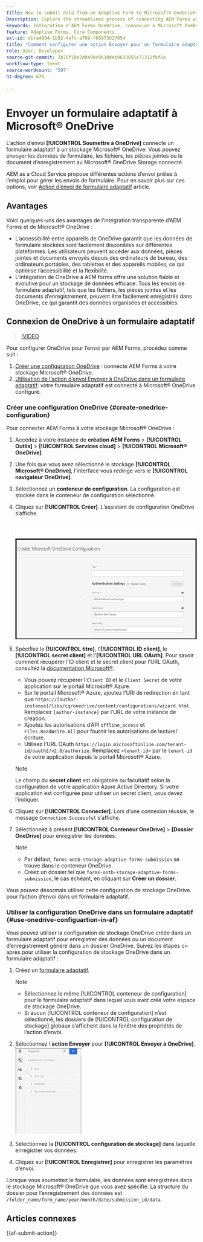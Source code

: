 ```yaml
---
Title: How to submit data from an Adaptive Form to Microsoft® OneDrive?
Description: Explore the streamlined process of connecting AEM Forms with Microsoft® OneDrive using the Submit to OneDrive Submit Action. Learn the step-by-step guide to configure OneDrive and set up submission actions for efficient data storage and retrieval
keywords: Intégration d’AEM Forms OneDrive, connexion à Microsoft OneDrive, configuration de OneDrive avec AEM forms
feature: Adaptive Forms, Core Components
exl-id: dbfa4094-1b92-4a7c-a799-f66973d27054
title: "Comment configurer une action Envoyer pour un formulaire adaptatif ?"
role: User, Developer
source-git-commit: 2b76f1be2dda99c8638deb9633055e71312fbf1e
workflow-type: tm+mt
source-wordcount: '597'
ht-degree: 67%

---
```


# Envoyer un formulaire adaptatif à Microsoft® OneDrive

L’action d’envoi **[!UICONTROL Soumettre à OneDrive]** connecte un formulaire adaptatif à un stockage Microsoft® OneDrive. Vous pouvez envoyer les données de formulaire, les fichiers, les pièces jointes ou le document d’enregistrement au Microsoft® OneDrive Storage connecté.

AEM as a Cloud Service propose différentes actions d’envoi prêtes à l’emploi pour gérer les envois de formulaire. Pour en savoir plus sur ces options, voir [Action d’envoi de formulaire adaptatif](/help/forms/configure-submit-actions-core-components.md)  article.

## Avantages

Voici quelques-uns des avantages de l’intégration transparente d’AEM Forms et de Microsoft® OneDrive :

* L’accessibilité entre appareils de OneDrive garantit que les données de formulaire stockées sont facilement disponibles sur différentes plateformes. Les utilisateurs peuvent accéder aux données, pièces jointes et documents envoyés depuis des ordinateurs de bureau, des ordinateurs portables, des tablettes et des appareils mobiles, ce qui optimise l’accessibilité et la flexibilité.
* L’intégration de OneDrive à AEM forms offre une solution fiable et évolutive pour un stockage de données efficace. Tous les envois de formulaire adaptatif, tels que les fichiers, les pièces jointes et les documents d’enregistrement, peuvent être facilement enregistrés dans OneDrive, ce qui garantit des données organisées et accessibles.

## Connexion de OneDrive à un formulaire adaptatif

>[!VIDEO](https://video.tv.adobe.com/v/3424864/connect-aem-adaptive-form-to-onedrive/?quality=12&learn=on)

Pour configurer OneDrive pour l’envoi par AEM Forms, procédez comme suit :

1. [Créer une configuration OneDrive](#create-a-onedrive-configuration-create-onedrive-configuration) : connecte AEM Forms à votre stockage Microsoft® OneDrive.
2. [Utilisation de l’action d’envoi Envoyer à OneDrive dans un formulaire adaptatif](#use-onedrive-configuration-in-an-adaptive-form-use-onedrive-configuartion-in-af): votre formulaire adaptatif est connecté à Microsoft® OneDrive configuré.

### Créer une configuration OneDrive {#create-onedrice-configuration}

Pour connecter AEM Forms à votre stockage Microsoft® OneDrive :

1. Accédez à votre instance de **création AEM Forms** > **[!UICONTROL Outils]** > **[!UICONTROL Services cloud]** > **[!UICONTROL Microsoft® OneDrive]**.
1. Une fois que vous avez sélectionné le stockage **[!UICONTROL Microsoft® OneDrive]**, l’interface vous redirige vers le **[!UICONTROL navigateur OneDrive]**.
1. Sélectionnez un **conteneur de configuration**. La configuration est stockée dans le conteneur de configuration sélectionné.
1. Cliquez sur **[!UICONTROL Créer]**. L’assistant de configuration OneDrive s’affiche.

   ![Écran de configuration OneDrive](/help/forms/assets/onedrive-configuration.png)

1. Spécifiez le **[!UICONTROL titre]**, l’**[!UICONTROL ID client]**, le **[!UICONTROL secret client]** et l’**[!UICONTROL URL OAuth]**. Pour savoir comment récupérer l’ID client et le secret client pour l’URL OAuth, consultez la [documentation Microsoft®](https://learn.microsoft.com/fr-fr/graph/auth-register-app-v2).
   * Vous pouvez récupérer l’`Client ID` et le `Client Secret` de votre application sur le portail Microsoft® Azure.
   * Sur le portail Microsoft® Azure, ajoutez l’URI de redirection en tant que `https://[author-instance]/libs/cq/onedrive/content/configurations/wizard.html`. Remplacez `[author-instance]` par l’URL de votre instance de création.
   * Ajoutez les autorisations d’API `offline_access` et `Files.ReadWrite.All` pour fournir les autorisations de lecture/écriture.
   * Utilisez l’URL OAuth `https://login.microsoftonline.com/tenant-id/oauth2/v2.0/authorize`. Remplacez `<tenant-id>` par le `tenant-id` de votre application depuis le portail Microsoft® Azure.

   >[!NOTE]
   >
   > Le champ du **secret client** est obligatoire ou facultatif selon la configuration de votre application Azure Active Directory. Si votre application est configurée pour utiliser un secret client, vous devez l’indiquer.

1. Cliquez sur **[!UICONTROL Connecter]**. Lors d’une connexion réussie, le message `Connection Successful` s’affiche.

1. Sélectionnez à présent **[!UICONTROL Conteneur OneDrive]** > **[Dossier OneDrive]** pour enregistrer les données.

   >[!NOTE]
   >
   >* Par défaut, `forms-ootb-storage-adaptive-forms-submission` se trouve dans le conteneur OneDrive.
   > * Créez un dossier tel que `forms-ootb-storage-adaptive-forms-submission`, le cas échéant, en cliquant sur **Créer un dossier**.

Vous pouvez désormais utiliser cette configuration de stockage OneDrive pour l’action d’envoi dans un formulaire adaptatif.

### Utiliser la configuration OneDrive dans un formulaire adaptatif {#use-onedrive-configuartion-in-af}

Vous pouvez utiliser la configuration de stockage OneDrive créée dans un formulaire adaptatif pour enregistrer des données ou un document d’enregistrement généré dans un dossier OneDrive. Suivez les étapes ci-après pour utiliser la configuration de stockage OneDrive dans un formulaire adaptatif :
1. Créez un [formulaire adaptatif](/help/forms/creating-adaptive-form.md).

   >[!NOTE]
   >
   > * Sélectionnez le même [!UICONTROL conteneur de configuration] pour le formulaire adaptatif dans lequel vous avez créé votre espace de stockage OneDrive.
   > * Si aucun [!UICONTROL conteneur de configuration] n’est sélectionné, les dossiers de [!UICONTROL configuration de stockage] globaux s’affichent dans la fenêtre des propriétés de l’action d’envoi.

1. Sélectionnez l’**action Envoyer** pour **[!UICONTROL Envoyer à OneDrive]**.
   ![GIF OneDrive](/help/forms/assets/onedrive-video.gif)
1. Sélectionnez la **[!UICONTROL configuration de stockage]** dans laquelle enregistrer vos données.
1. Cliquez sur **[!UICONTROL Enregistrer]** pour enregistrer les paramètres d’envoi.

Lorsque vous soumettez le formulaire, les données sont enregistrées dans le stockage Microsoft® OneDrive que vous avez spécifié.
La structure du dossier pour l’enregistrement des données est `/folder_name/form_name/year/month/date/submission_id/data`.

## Articles connexes

{{af-submit-action}}
